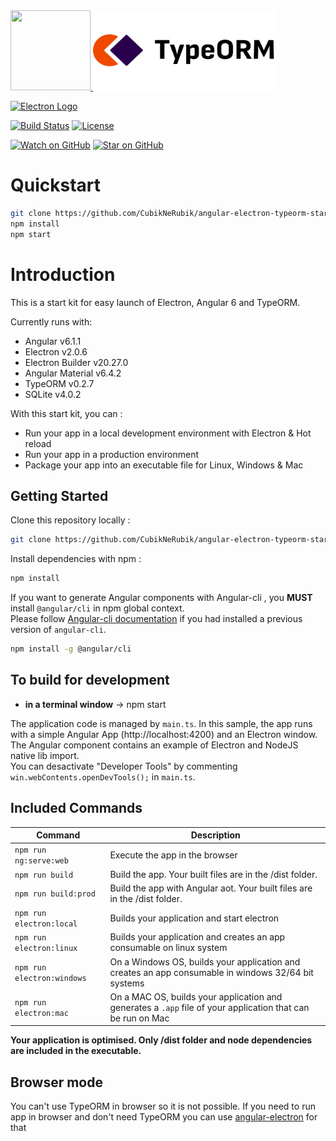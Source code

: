 <div>
  <a href="https://angular.io/">
    <img style="display: inline-block" src="https://angular.io/assets/images/logos/angular/angular.svg" width="128" height="128">
  </a>
  <a href="http://typeorm.io/">
    <img style="display: inline-block" src="https://github.com/typeorm/typeorm/raw/master/resources/logo_big.png" width="292" height="128">
  </a>
  <br>
</div>

[![Electron Logo](https://electronjs.org/images/electron-logo.svg)](https://electronjs.org)


[![Build Status](https://travis-ci.org/CubikNeRubik/angular-electron-typeorm-starter.svg?branch=master)](https://travis-ci.org/CubikNeRubik/angular-electron-typeorm-starter)
[![License](http://img.shields.io/badge/Licence-MIT-brightgreen.svg)](LICENSE.md)

[![Watch on GitHub][github-watch-badge]][github-watch]
[![Star on GitHub][github-star-badge]][github-star]

# Quickstart
``` bash
git clone https://github.com/CubikNeRubik/angular-electron-typeorm-starter.git
npm install
npm start
```

# Introduction

This is a start kit for easy launch of Electron, Angular 6 and TypeORM.

Currently runs with:

- Angular v6.1.1
- Electron v2.0.6
- Electron Builder v20.27.0
- Angular Material v6.4.2
- TypeORM v0.2.7
- SQLite v4.0.2

With this start kit, you can :

- Run your app in a local development environment with Electron & Hot reload
- Run your app in a production environment
- Package your app into an executable file for Linux, Windows & Mac

## Getting Started

Clone this repository locally :

``` bash
git clone https://github.com/CubikNeRubik/angular-electron-typeorm-starter.git
```

Install dependencies with npm :

``` bash
npm install
```

If you want to generate Angular components with Angular-cli , you **MUST** install `@angular/cli` in npm global context.  
Please follow [Angular-cli documentation](https://github.com/angular/angular-cli) if you had installed a previous version of `angular-cli`.

``` bash
npm install -g @angular/cli
```

## To build for development

- **in a terminal window** -> npm start  

The application code is managed by `main.ts`. In this sample, the app runs with a simple Angular App (http://localhost:4200) and an Electron window.  
The Angular component contains an example of Electron and NodeJS native lib import.  
You can desactivate "Developer Tools" by commenting `win.webContents.openDevTools();` in `main.ts`.

## Included Commands

|Command|Description|
|--|--|
|`npm run ng:serve:web`| Execute the app in the browser |
|`npm run build`| Build the app. Your built files are in the /dist folder. |
|`npm run build:prod`| Build the app with Angular aot. Your built files are in the /dist folder. |
|`npm run electron:local`| Builds your application and start electron
|`npm run electron:linux`| Builds your application and creates an app consumable on linux system |
|`npm run electron:windows`| On a Windows OS, builds your application and creates an app consumable in windows 32/64 bit systems |
|`npm run electron:mac`|  On a MAC OS, builds your application and generates a `.app` file of your application that can be run on Mac |

**Your application is optimised. Only /dist folder and node dependencies are included in the executable.**

## Browser mode

You can't use TypeORM in browser so it is not possible.
If you need to run app in browser and don't need TypeORM you can use [angular-electron](https://github.com/maximegris/angular-electron) for that

[github-watch-badge]: https://img.shields.io/github/watchers/CubikNeRubik/angular-electron-typeorm-starter.svg?style=social
[github-watch]: https://github.com/CubikNeRubik/angular-electron-typeorm-starter/watchers
[github-star-badge]: https://img.shields.io/github/stars/CubikNeRubik/angular-electron-typeorm-starter.svg?style=social
[github-star]: https://github.com/CubikNeRubik/angular-electron-typeorm-starter/stargazers